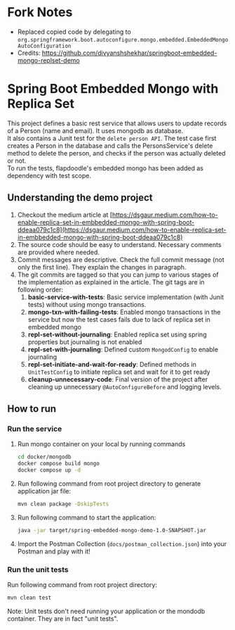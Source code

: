 # Fork Notes
* Replaced copied code by delegating to `org.springframework.boot.autoconfigure.mongo.embedded.EmbeddedMongoAutoConfiguration`
* Credits: https://github.com/divyanshshekhar/springboot-embedded-mongo-replset-demo


# Spring Boot Embedded Mongo with Replica Set

This project defines a basic rest service that allows users to update records of a Person (name and email). It uses
mongodb as database.
<br/>
It also contains a Junit test for the `delete person API`. The test case first creates a Person in the database and
calls the PersonsService's delete method to delete the person, and checks if the person was actually deleted or not.
<br/>
To run the tests, flapdoodle's embedded mongo has been added as dependency with test scope.

## Understanding the demo project

1. Checkout the medium article
   at [https://dsgaur.medium.com/how-to-enable-replica-set-in-embbedded-mongo-with-spring-boot-ddeaa079c1c8](https://dsgaur.medium.com/how-to-enable-replica-set-in-embbedded-mongo-with-spring-boot-ddeaa079c1c8)
2. The source code should be easy to understand. Necessary comments are provided where needed.
3. Commit messages are descriptive. Check the full commit message (not only the first line). They explain the changes in
   paragraph.
3. The git commits are tagged so that you can jump to various stages of the implementation as explained in the article.
   The git tags are in following order:
    1. **basic-service-with-tests**: Basic service implementation (with Junit tests) without using mongo transactions.
    2. **mongo-txn-with-failing-tests**: Enabled mongo transactions in the service but now the test cases fails due to
       lack of replica set in embedded mongo
    3. **repl-set-without-journaling**: Enabled replica set using spring properties but journaling is not enabled
    4. **repl-set-with-journaling**: Defined custom `MongodConfig` to enable journaling
    5. **repl-set-initiate-and-wait-for-ready**: Defined methods in `UnitTestConfig` to initiate replica set and wait
       for it to get ready
    6. **cleanup-unnecessary-code**: Final version of the project after cleaning up unnecessary `@AutoConfigureBefore`
       and logging levels.

## How to run

### Run the service

1. Run mongo container on your local by running commands
    ```bash
    cd docker/mongodb
    docker compose build mongo
    docker compose up -d
    ```
2. Run following command from root project directory to generate application jar file:
    ```bash 
    mvn clean package -DskipTests
    ``` 
3. Run following command to start the application:
   ```bash
   java -jar target/spring-embedded-mongo-demo-1.0-SNAPSHOT.jar
   ```
4. Import the Postman Collection (`docs/postman_collection.json`) into your Postman and play with it!

### Run the unit tests

Run following command from root project directory:

```bash
mvn clean test
```

Note: Unit tests don't need running your application or the mondodb container. They are in fact "unit tests".
